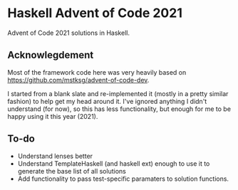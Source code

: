 # Haskell Advent of Code 2021

Advent of Code 2021 solutions in Haskell.

## Acknowlegdement

Most of the framework code here was very heavily based on https://github.com/mstksg/advent-of-code-dev.

I started from a blank slate and re-implemented it (mostly in a pretty similar fashion) to help get my head around it.
I've ignored anything I didn't understand (for now), so this has less functionality, but enough for me to be happy using it this year (2021).

## To-do

- Understand lenses better
- Understand TemplateHaskell (and haskell ext) enough to use it to generate the base list of all solutions
- Add functionality to pass test-specific paramaters to solution functions.
